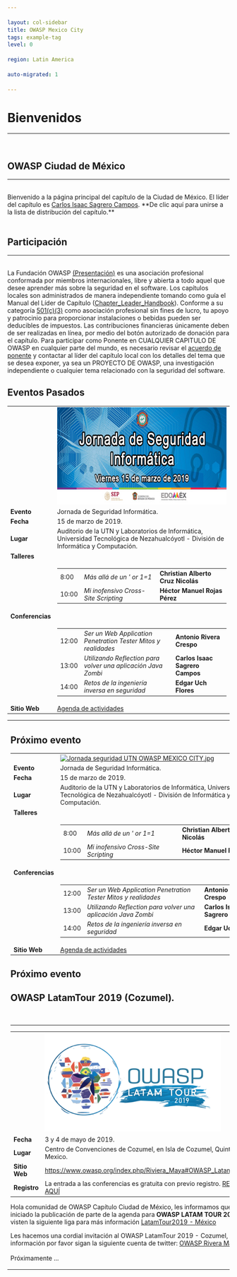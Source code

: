 ```yaml
---

layout: col-sidebar
title: OWASP Mexico City
tags: example-tag
level: 0

region: Latin America

auto-migrated: 1

---
```

<h1>Bienvenidos</h1>
<hr>
<br>
<h2>OWASP Ciudad de México</h2>
<hr>
<br>
Bienvenido a la página principal del capítulo de la Ciudad de México. El líder del capítulo es <a rel="nofollow" class="external text" href="mailto:carlos.sagrero@owasp.org">Carlos Isaac Sagrero Campos</a>. **De clic aquí para unirse a la lista de distribución del capítulo.**
<br><br>
<h2>Participación</h2>
<hr>
<br>
La Fundación OWASP <a rel="nofollow" class="external text" href="https://docs.google.com/a/owasp.org/presentation/d/1ZgY25F0F7QgScMlB1X7LAa70LtyJql8XqcYdR4suPUo/edit#slide=id.p">(Presentación)</a> es una asociación profesional conformada por miembros internacionales, libre y abierta a todo aquel que desee aprender más sobre la seguridad en el software. Los capítulos locales son administrados de manera independiente tomando como guía el Manual del Líder de Capítulo (<a rel="nofollow" class="external text" href="https://www.owasp.org/index.php/Chapter_Leader_Handbook">Chapter_Leader_Handbook</a>). Conforme a su categoría <a rel="nofollow" class="external text" href="https://www.owasp.org/index.php/About_OWASP">501(c)(3)</a> como asociación profesional sin fines de lucro, tu apoyo y patrocinio para proporcionar instalaciones o bebidas pueden ser deducibles de impuestos. Las contribuciones financieras únicamente deben de ser realizadas en línea, por medio del botón autorizado de donación para el capítulo. Para participar como Ponente en CUALQUIER CAPITULO DE OWASP en cualquier parte del mundo, es necesario revisar el <a rel="nofollow" class="external text" href="https://www.owasp.org/index.php/Speaker_Agreement">acuerdo de ponente</a> y contactar al líder del capítulo local con los detalles del tema que se desea exponer, ya sea un PROYECTO DE OWASP, una investigación independiente o cualquier tema relacionado con la seguridad del software.
<br>
<h2>Eventos Pasados</h2>


<table>
<tbody>
  <tr>
    <td> </td>
    <td><a href="https://github.com/OWASP/www-chapter-mexico-city/blob/master/assets/images/Jornada_seguridad_UTN_OWASP_MEXICO_CITY.jpg" class="image"><img alt="Jornada seguridad UTN OWASP MEXICO CITY.jpg" src="https://github.com/OWASP/www-chapter-mexico-city/blob/master/assets/images/Jornada_seguridad_UTN_OWASP_MEXICO_CITY.jpg" width="570" height="220"></a>
  </td></tr>
  <tr>
    <td><b>Evento</b> </td>
    <td> Jornada de Seguridad Informática.</td>
  </tr>
  <tr>
    <td><b>Fecha</b> </td>
    <td> 15 de marzo de 2019.</td>
  </tr>
<tr>
<td><b>Lugar</b> </td>
<td>  Auditorio de la UTN y Laboratorios de Informática, Universidad Tecnológica de Nezahualcóyotl - División de Informática y Computación.
</td></tr>
<tr>
<td><b>Talleres</b></td>
<td>
</td></tr>
<tr>
<td> </td>
<td>
<table>

<tbody><tr>
<td>8:00</td>
<td><i>Más allá de un ' or 1=1</i></td>
<td><b>Christian Alberto Cruz Nicolás</b>
</td></tr>
<tr>
<td>10:00</td>
<td><i>Mi inofensivo Cross-Site Scripting</i></td>
<td><b>Héctor Manuel Rojas Pérez</b>
</td></tr></tbody></table>
</td></tr>
<tr>
<td><b>Conferencias</b></td>
<td>
</td></tr>
<tr>
<td> </td>
<td>
<table>

<tbody><tr>
<td>12:00</td>
<td><i>Ser un Web Application Penetration Tester Mitos y realidades</i></td>
<td><b>Antonio Rivera Crespo</b>
</td></tr>
<tr>
<td>13:00</td>
<td><i>Utilizando Reflection para volver una aplicación Java Zombi</i></td>
<td><b>Carlos Isaac Sagrero Campos</b>
</td></tr>
<tr>
<td>14:00</td>
<td><i>Retos de la ingeniería inversa en seguridad</i></td>
<td><b>Edgar Uch Flores</b>
</td></tr></tbody></table>
</td></tr>
<tr>
<td><b>Sitio Web</b> </td>
<td> <a rel="nofollow" class="external text" href="http://www.utn.edu.mx/slider/file/jornada_seguridad.pdf">Agenda de actividades</a>
</td></tr></tbody></table>

<table>

<tbody><tr>
<td style="font-size: 100%;">
<h2><span class="mw-headline" id="Pr.C3.B3ximo_evento">Próximo evento</span></h2>
<table>

<tbody><tr>
<td> </td>
<td><a href="/index.php/File:Jornada_seguridad_UTN_OWASP_MEXICO_CITY.jpg" class="image"><img alt="Jornada seguridad UTN OWASP MEXICO CITY.jpg" src="/images/b/bf/Jornada_seguridad_UTN_OWASP_MEXICO_CITY.jpg" width="570" height="220"></a>
</td></tr>
<tr>
<td><b>Evento</b> </td>
<td> Jornada de Seguridad Informática.
</td></tr>
<tr>
<td><b>Fecha</b> </td>
<td> 15 de marzo de 2019.
</td></tr>
<tr>
<td><b>Lugar</b> </td>
<td>  Auditorio de la UTN y Laboratorios de Informática, Universidad Tecnológica de Nezahualcóyotl - División de Informática y Computación.
</td></tr>
<tr>
<td><b>Talleres</b></td>
<td>
</td></tr>
<tr>
<td> </td>
<td>
<table>

<tbody><tr>
<td>8:00</td>
<td><i>Más allá de un ' or 1=1</i></td>
<td><b>Christian Alberto Cruz Nicolás</b>
</td></tr>
<tr>
<td>10:00</td>
<td><i>Mi inofensivo Cross-Site Scripting</i></td>
<td><b>Héctor Manuel Rojas Pérez</b>
</td></tr></tbody></table>
</td></tr>
<tr>
<td><b>Conferencias</b></td>
<td>
</td></tr>
<tr>
<td> </td>
<td>
<table>

<tbody><tr>
<td>12:00</td>
<td><i>Ser un Web Application Penetration Tester Mitos y realidades</i></td>
<td><b>Antonio Rivera Crespo</b>
</td></tr>
<tr>
<td>13:00</td>
<td><i>Utilizando Reflection para volver una aplicación Java Zombi</i></td>
<td><b>Carlos Isaac Sagrero Campos</b>
</td></tr>
<tr>
<td>14:00</td>
<td><i>Retos de la ingeniería inversa en seguridad</i></td>
<td><b>Edgar Uch Flores</b>
</td></tr></tbody></table>
</td></tr>
<tr>
<td><b>Sitio Web</b> </td>
<td> <a rel="nofollow" class="external text" href="http://www.utn.edu.mx/slider/file/jornada_seguridad.pdf">Agenda de actividades</a>
</td></tr></tbody></table>
<h2><span class="mw-headline" id="Pr.C3.B3ximo_evento_2">Próximo evento</span></h2>
<table>

 <h2>OWASP LatamTour 2019 (Cozumel).</h2>
 <br>
 <hr>
<tbody><tr>
<td> </td>
<td><div class="center"><div class="thumb tnone"><div class="thumbinner" style="width:402px;"><a href="https://github.com/OWASP/www-chapter-mexico-city/blob/master/assets/images/Owasp_Latam_Tour_2019_v1_Logo.jpg" class="image"><img alt="Owasp Latam Tour 2019 v1 Logo.jpg" src="https://github.com/OWASP/www-chapter-mexico-city/blob/master/assets/images/Owasp_Latam_Tour_2019_v1_Logo.jpg" width="400" height="225" class="thumbimage" srcset="/images/thumb/4/46/Owasp_Latam_Tour_2019_v1_Logo.jpg/600px-Owasp_Latam_Tour_2019_v1_Logo.jpg 1.5x, https://github.com/OWASP/www-chapter-mexico-city/blob/master/assets/images/Owasp_Latam_Tour_2019_v1_Logo.jpg 2x"></a>  <div class="thumbcaption"><div class="magnify"><a href="https://github.com/OWASP/www-chapter-mexico-city/blob/master/assets/images/Owasp_Latam_Tour_2019_v1_Logo.jpg" class="internal" title="Enlarge"></a></div></div></div></div></div>
</td></tr>
<tr>
<td><b>Fecha</b> </td>
<td> 3 y 4 de mayo de 2019.
</td></tr>
<tr>
<td><b>Lugar</b> </td>
<td>  Centro de Convenciones de Cozumel, en Isla de Cozumel, Quintana Roo, Mexico.
</td></tr>
<tr>
<td><b>Sitio Web</b> </td>
<td> <a rel="nofollow" class="external free" href="https://www.owasp.org/index.php/Riviera_Maya#OWASP_Latam_Tour_2019">https://www.owasp.org/index.php/Riviera_Maya#OWASP_Latam_Tour_2019</a>
</td></tr>
<tr>
<td><b>Registro</b></td>
<td> La entrada a las conferencias es gratuita con previo registro. <a rel="nofollow" class="external text" href="https://www.eventbrite.com/e/owasp-latam-tour-2019-mexico-tickets-55739358923">REGISTRATE AQUÍ</a>
</td></tr></tbody></table>
<p>Hola comunidad de OWASP Capítulo Ciudad de México, les informamos que ya se ha iniciado la publicación de parte de la agenda para <b>OWASP LATAM TOUR 2019 México</b>, visten la siguiente liga para más información <a rel="nofollow" class="external text" href="https://www.owasp.org/index.php/LatamTour2019#tab=M_C3_89XICO">LatamTour2019 - México</a>
</p><p>Les hacemos una cordial invitación al OWASP LatamTour 2019 - Cozumel, para más información por favor sigan la siguiente cuenta de twitter:
<a rel="nofollow" class="external text" href="https://twitter.com/owasp_riviera?lang=es">OWASP Rivera Maya</a>
<br>
<br>
Próximamente ...
</p>
</td></tr></tbody></table>





<!-- Standard Chapter Page Template
This is an example of a Project or Chapter page.
Please change these items to indicate the actual information you wish to present. In addition to this information, the 'front-matter' above the text should be modified to reflect your actual information.  An explanation of each of the front-matter items is below:

{front matter for this file}

```
- layout: This is the layout used by project and chapter pages.  You should leave this value as col-sidebar
- title: This is the title of your project or chapter page, usually the name.  For example, OWASP Zed Attack Proxy or OWASP Baltimore
- tags: This is a space-delimited list of tags you associate with your project or chapter.  If you are using tabs, at least one of these tags should be unique in order to be used in the tabs files (an example tab is included in this repo) 
- region: This is the region you are in according to our data
```

{copy for this file (index.md)}
Replace the text above the commented area with your information in the format below:
```
## Welcome
Include some information here about your chapter

## Participation
The Open Web Application Security Project (OWASP) is a nonprofit foundation that works to improve the security of software. All of our projects ,tools, documents, forums, and chapters are free and open to anyone interested in improving application security. 

Chapters are led by local leaders in accordance with the [Chapter Leader Handbook](/www-policy/rules-of-procedure/chapter-handbook). Financial contributions should only be made online using the authorized online donation button. To be a SPEAKER at ANY OWASP Chapter in the world simply review the [speaker agreement](/www-policy/speaker-agreement) and then contact the local chapter leader with details of what OWASP Project, independent research, or related software security topic you would like to present.

Everyone is welcome and encouraged to participate in our [Projects](/projects), [Local Chapters](/chapters), [Events](/events), [Online Groups](https://groups.google.com/a/owasp.com/){:target='_blank'}, and [Community Slack Channel](https://owasp.slack.com/){:target='_blank'}. We especially encourage diversity in all our initiatives. OWASP is a fantastic place to learn about application security, to network, and even to build your reputation as an expert. We also encourage you to be [become a member](/membership) or consider a [donation](/donate) to support our ongoing work.

## Local News
- Meeting Location
- Everyone is welcome to join us at our chapter meetings.

```
{info.md}

This separate file is where you should place links to your Google Group and Meetup page. It will be automatically rendered in the column sidebar.

{leaders.md}

Another separate file that should simply include each leaders name with mailto link as a list. It will also be automatically rendered in the column sidebar.

-->
